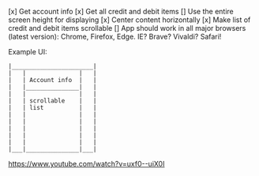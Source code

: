 [x] Get account info
[x] Get all credit and debit items
[] Use the entire screen height for displaying
[x] Center content horizontally
[x] Make list of credit and debit items scrollable
[] App should work in all major browsers (latest version): Chrome, Firefox, Edge. IE? Brave? Vivaldi? Safari!


Example UI:
```
|_______________________|  
|   |               |   |  
|   | Account info  |   |  
|   |_______________|   |  
|   |               |   |  
|   | scrollable    |   |  
|   | list          |   |  
|   |               |   |  
|   |               |   |  
|   |               |   |  
|   |               |   |  
|   |               |   |  
|___|_______________|___|
```

https://www.youtube.com/watch?v=uxf0--uiX0I